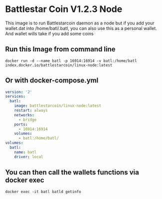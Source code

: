 Battlestar Coin V1.2.3 Node
========

This image is to run Battlestarcoin daemon as a node but if you add your wallet.dat into /home/batl/.batl, you can also use this as a personal wallet.  And wallet wills take if you add some coins

## Run this Image from command line

```
docker run -d --name batl -p 16914:16914 -v batl:/home/batl index.docker.io/battlestarcoin/linux-node:latest
```


## Or with docker-compose.yml

```yaml
version: '2'
services:
  batl:
    image: battlestarcoin/linux-node:latest
    restart: always
    networks:
      - bridge
    ports:
      - 16914:16914
    volumes:
      - batl:/home/batl/
volumes:
  batl:
    name: batl
    driver: local
```

## You can then call the wallets functions via docker exec

```
docker exec -it batl batld getinfo
```
